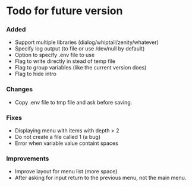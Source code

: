# Todo for future version

### Added
- Support multiple libraries (dialog/whiptail/zenity/whatever)
- Specify log output (to file or use /dev/null by default)
- Option to specify .env file to use
- Flag to write directly in stead of temp file
- Flag to group variables (like the current version does)
- Flag to hide intro

### Changes
- Copy .env file to tmp file and ask before saving.

### Fixes
- Displaying menu with items with depth > 2
- Do not create a file called 1 (a bug)
- Error when variable value containt spaces

### Improvements
- Improve layout for menu list (more space)
- After asking for input return to the previous menu, not the main menu.


